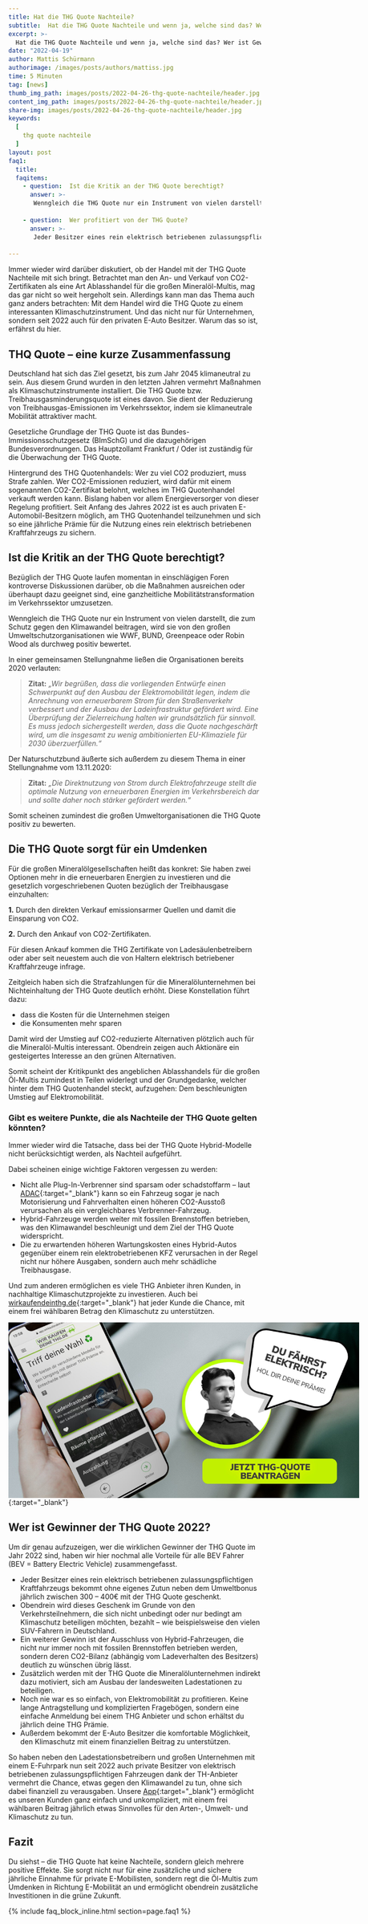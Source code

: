 ```yaml
---
title: Hat die THG Quote Nachteile?
subtitle:  Hat die THG Quote Nachteile und wenn ja, welche sind das? Wer ist Gewinner der THG Quote 2022? Alles dazu erfährst du hier.
excerpt: >-
  Hat die THG Quote Nachteile und wenn ja, welche sind das? Wer ist Gewinner der THG Quote 2022? Alles dazu erfährst du hier.
date: "2022-04-19"
author: Mattis Schürmann
authorimage: /images/posts/authors/mattiss.jpg
time: 5 Minuten
tag: [news]
thumb_img_path: images/posts/2022-04-26-thg-quote-nachteile/header.jpg
content_img_path: images/posts/2022-04-26-thg-quote-nachteile/header.jpg
share-img: images/posts/2022-04-26-thg-quote-nachteile/header.jpg
keywords:
  [
	thg quote nachteile
  ]
layout: post
faq1:
  title:
  faqitems:
    - question:  Ist die Kritik an der THG Quote berechtigt?
      answer: >-
       Wenngleich die THG Quote nur ein Instrument von vielen darstellt, die zum Schutz gegen den Klimawandel beitragen, wird sie von den großen Umweltschutzorganisationen wie WWF, BUND, Greenpeace oder Robin Wood als durchweg positiv bewertet.
       
    - question:  Wer profitiert von der THG Quote?
      answer: >-
       Jeder Besitzer eines rein elektrisch betriebenen zulassungspflichtigen Kraftfahrzeugs bekommt ohne eigenes Zutun neben dem Umweltbonus jährlich zwischen 300 – 400€ mit der THG Quote geschenkt.

---
```


Immer wieder wird darüber diskutiert, ob der Handel mit der THG Quote Nachteile mit sich bringt. Betrachtet man den An- und Verkauf von CO2-Zertifikaten als eine Art Ablasshandel für die großen Mineralöl-Multis, mag das gar nicht so weit hergeholt sein. Allerdings kann man das Thema auch ganz anders betrachten: Mit dem Handel wird die THG Quote zu einem interessanten Klimaschutzinstrument. Und das nicht nur für Unternehmen, sondern seit 2022 auch für den privaten E-Auto Besitzer. Warum das so ist, erfährst du hier.

## THQ Quote – eine kurze Zusammenfassung

Deutschland hat sich das Ziel gesetzt, bis zum Jahr 2045 klimaneutral zu sein. Aus diesem Grund wurden in den letzten Jahren vermehrt Maßnahmen als Klimaschutzinstrumente installiert. Die THG Quote bzw. Treibhausgasminderungsquote ist eines davon. Sie dient der Reduzierung von Treibhausgas-Emissionen im Verkehrssektor, indem sie klimaneutrale Mobilität attraktiver macht.

Gesetzliche Grundlage der THG Quote ist das Bundes-Immissionsschutzgesetz (BImSchG) und die dazugehörigen Bundesverordnungen. Das Hauptzollamt Frankfurt / Oder ist zuständig für die Überwachung der THG Quote.

Hintergrund des THG Quotenhandels: Wer zu viel CO2 produziert, muss Strafe zahlen. Wer CO2-Emissionen reduziert, wird dafür mit einem sogenannten CO2-Zertifikat belohnt, welches im THG Quotenhandel verkauft werden kann. Bislang haben vor allem Energieversorger von dieser Regelung profitiert. Seit Anfang des Jahres 2022 ist es auch privaten E-Automobil-Besitzern möglich, am THG Quotenhandel teilzunehmen und sich so eine jährliche Prämie für die Nutzung eines rein elektrisch betriebenen Kraftfahrzeugs zu sichern.

## Ist die Kritik an der THG Quote berechtigt?

Bezüglich der THG Quote laufen momentan in einschlägigen Foren kontroverse Diskussionen darüber, ob die Maßnahmen ausreichen oder überhaupt dazu geeignet sind, eine ganzheitliche Mobilitätstransformation im Verkehrssektor umzusetzen.

Wenngleich die THG Quote nur ein Instrument von vielen darstellt, die zum Schutz gegen den Klimawandel beitragen, wird sie von den großen Umweltschutzorganisationen wie WWF, BUND, Greenpeace oder Robin Wood als durchweg positiv bewertet.

In einer gemeinsamen Stellungnahme ließen die Organisationen bereits 2020 verlauten:

> <b>Zitat:</b> <i>„Wir begrüßen, dass die vorliegenden Entwürfe einen Schwerpunkt auf den Ausbau der Elektromobilität legen, indem die Anrechnung von erneuerbarem Strom für den Straßenverkehr verbessert und der Ausbau der Ladeinfrastruktur gefördert wird. Eine Überprüfung der Zielerreichung halten wir grundsätzlich für sinnvoll. Es muss jedoch sichergestellt werden, dass die Quote nachgeschärft wird, um die insgesamt zu wenig ambitionierten EU-Klimaziele für 2030 überzuerfüllen.“</i>

Der Naturschutzbund äußerte sich außerdem zu diesem Thema in einer Stellungnahme vom 13.11.2020:

> <b>Zitat:</b> <i>„Die Direktnutzung von Strom durch Elektrofahrzeuge stellt die optimale Nutzung von erneuerbaren Energien im Verkehrsbereich dar und sollte daher noch stärker gefördert werden.“</i>

Somit scheinen zumindest die großen Umweltorganisationen die THG Quote positiv zu bewerten.

## Die THG Quote sorgt für ein Umdenken

Für die großen Mineralölgesellschaften heißt das konkret: Sie haben zwei Optionen mehr in die erneuerbaren Energien zu investieren und die gesetzlich vorgeschriebenen Quoten bezüglich der Treibhausgase einzuhalten:

<b>1.</b> Durch den direkten Verkauf emissionsarmer Quellen und damit die Einsparung von CO2.

<b>2.</b> Durch den Ankauf von CO2-Zertifikaten.

Für diesen Ankauf kommen die THG Zertifikate von Ladesäulenbetreibern oder aber seit neuestem auch die von Haltern elektrisch betriebener Kraftfahrzeuge infrage.

Zeitgleich haben sich die Strafzahlungen für die Mineralölunternehmen bei Nichteinhaltung der THG Quote deutlich erhöht. Diese Konstellation führt dazu:

- dass die Kosten für die Unternehmen steigen
- die Konsumenten mehr sparen

Damit wird der Umstieg auf CO2-reduzierte Alternativen plötzlich auch für die Mineralöl-Multis interessant. Obendrein zeigen auch Aktionäre ein gesteigertes Interesse an den grünen Alternativen.

Somit scheint der Kritikpunkt des angeblichen Ablasshandels für die großen Öl-Multis zumindest in Teilen widerlegt und der Grundgedanke, welcher hinter dem THG Quotenhandel steckt, aufzugehen: Dem beschleunigten Umstieg auf Elektromobilität.

### Gibt es weitere Punkte, die als Nachteile der THG Quote gelten könnten?

Immer wieder wird die Tatsache, dass bei der THG Quote Hybrid-Modelle nicht berücksichtigt werden, als Nachteil aufgeführt.

Dabei scheinen einige wichtige Faktoren vergessen zu werden:

- Nicht alle Plug-In-Verbrenner sind sparsam oder schadstoffarm – laut [ADAC](https://www.adac.de/rund-ums-fahrzeug/autokatalog/marken-modelle/auto/plug-in-hybrid/){:target="_blank"} kann so ein Fahrzeug sogar je nach Motorisierung und Fahrverhalten einen höheren CO2-Ausstoß verursachen als ein vergleichbares Verbrenner-Fahrzeug.
- Hybrid-Fahrzeuge werden weiter mit fossilen Brennstoffen betrieben, was den Klimawandel beschleunigt und dem Ziel der THG Quote widerspricht.
- Die zu erwartenden höheren Wartungskosten eines Hybrid-Autos gegenüber einem rein elektrobetriebenen KFZ verursachen in der Regel nicht nur höhere Ausgaben, sondern auch mehr schädliche Treibhausgase.

Und zum anderen ermöglichen es viele THG Anbieter ihren Kunden, in nachhaltige Klimaschutzprojekte zu investieren. Auch bei [wirkaufendeinthg.de](https://www.wirkaufendeinethg.de){:target="_blank"} hat jeder Kunde die Chance, mit einem frei wählbaren Betrag den Klimaschutz zu unterstützen.

[<img src="/images/banner-cta-thg-quote-beantragen-tesla.jpg" alt="THG Quote selbst verkaufen" style="margin: auto; display: block; max-width:800px; max-height:350px" />](https://app.wirkaufendeinethg.de){:target="_blank"}

## Wer ist Gewinner der THG Quote 2022?

Um dir genau aufzuzeigen, wer die wirklichen Gewinner der THG Quote im Jahr 2022 sind, haben wir hier nochmal alle Vorteile für alle BEV Fahrer (BEV = Battery Electric Vehicle) zusammengefasst.

- Jeder Besitzer eines rein elektrisch betriebenen zulassungspflichtigen Kraftfahrzeugs bekommt ohne eigenes Zutun neben dem Umweltbonus jährlich zwischen 300 – 400€ mit der THG Quote geschenkt.
- Obendrein wird dieses Geschenk im Grunde von den Verkehrsteilnehmern, die sich nicht unbedingt oder nur bedingt am Klimaschutz beteiligen möchten, bezahlt – wie beispielsweise den vielen SUV-Fahrern in Deutschland.
- Ein weiterer Gewinn ist der Ausschluss von Hybrid-Fahrzeugen, die nicht nur immer noch mit fossilen Brennstoffen betrieben werden, sondern deren CO2-Bilanz (abhängig vom Ladeverhalten des Besitzers) deutlich zu wünschen übrig lässt.
- Zusätzlich werden mit der THG Quote die Mineralölunternehmen indirekt dazu motiviert, sich am Ausbau der landesweiten Ladestationen zu beteiligen.
- Noch nie war es so einfach, von Elektromobilität zu profitieren. Keine lange Antragstellung und komplizierten Fragebögen, sondern eine einfache Anmeldung bei einem THG Anbieter und schon erhältst du jährlich deine THG Prämie.
- Außerdem bekommt der E-Auto Besitzer die komfortable Möglichkeit, den Klimaschutz mit einem finanziellen Beitrag zu unterstützen.

So haben neben den Ladestationsbetreibern und großen Unternehmen mit einem E-Fuhrpark nun seit 2022 auch private Besitzer von elektrisch betriebenen zulassungspflichtigen Fahrzeugen dank der TH-Anbieter vermehrt die Chance, etwas gegen den Klimawandel zu tun, ohne sich dabei finanziell zu verausgaben. Unsere [App](https://app.wirkaufendeinethg.de/#/thghome){:target="_blank"} ermöglicht es unseren Kunden ganz einfach und unkompliziert, mit einem frei wählbaren Beitrag jährlich etwas Sinnvolles für den Arten-, Umwelt- und Klimaschutz zu tun.

## Fazit

Du siehst – die THG Quote hat keine Nachteile, sondern gleich mehrere positive Effekte. Sie sorgt nicht nur für eine zusätzliche und sichere jährliche Einnahme für private E-Mobilisten, sondern regt die Öl-Multis zum Umdenken in Richtung E-Mobilität an und ermöglicht obendrein zusätzliche Investitionen in die grüne Zukunft.

{% include faq_block_inline.html section=page.faq1 %}
